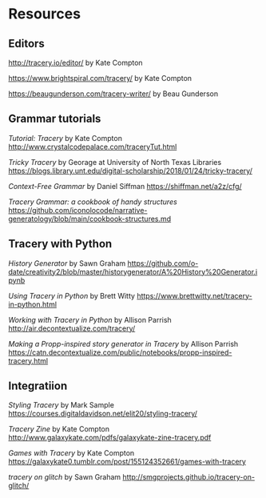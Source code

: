 # Resources

## Editors

http://tracery.io/editor/ by Kate Compton

https://www.brightspiral.com/tracery/ by Kate Compton

https://beaugunderson.com/tracery-writer/ by Beau Gunderson

## Grammar tutorials

*Tutorial: Tracery* by Kate Compton
http://www.crystalcodepalace.com/traceryTut.html

*Tricky Tracery* by Georage at University of North Texas Libraries
https://blogs.library.unt.edu/digital-scholarship/2018/01/24/tricky-tracery/

*Context-Free Grammar* by Daniel Siffman
https://shiffman.net/a2z/cfg/

*Tracery Grammar: a cookbook of handy structures*
https://github.com/iconolocode/narrative-generatology/blob/main/cookbook-structures.md

## Tracery with Python
*History Generator* by Sawn Graham
https://github.com/o-date/creativity2/blob/master/historygenerator/A%20History%20Generator.ipynb

*Using Tracery in Python* by Brett Witty
https://www.brettwitty.net/tracery-in-python.html

*Working with Tracery in Python* by Allison Parrish
http://air.decontextualize.com/tracery/

*Making a Propp-inspired story generator in Tracery* by Allison Parrish
https://catn.decontextualize.com/public/notebooks/propp-inspired-tracery.html

## Integratiion

*Styling Tracery* by Mark Sample
https://courses.digitaldavidson.net/elit20/styling-tracery/

*Tracery Zine* by Kate Compton
http://www.galaxykate.com/pdfs/galaxykate-zine-tracery.pdf

*Games with Tracery* by Kate Compton
https://galaxykate0.tumblr.com/post/155124352661/games-with-tracery

*tracery on glitch* by Sawn Graham
http://smgprojects.github.io/tracery-on-glitch/


